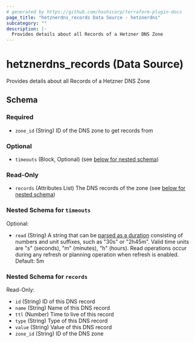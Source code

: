 ```yaml
---
# generated by https://github.com/hashicorp/terraform-plugin-docs
page_title: "hetznerdns_records Data Source - hetznerdns"
subcategory: ""
description: |-
  Provides details about all Records of a Hetzner DNS Zone
---
```


# hetznerdns_records (Data Source)

Provides details about all Records of a Hetzner DNS Zone



<!-- schema generated by tfplugindocs -->
## Schema

### Required

- `zone_id` (String) ID of the DNS zone to get records from

### Optional

- `timeouts` (Block, Optional) (see [below for nested schema](#nestedblock--timeouts))

### Read-Only

- `records` (Attributes List) The DNS records of the zone (see [below for nested schema](#nestedatt--records))

<a id="nestedblock--timeouts"></a>
### Nested Schema for `timeouts`

Optional:

- `read` (String) A string that can be [parsed as a duration](https://pkg.go.dev/time#ParseDuration) consisting of numbers and unit suffixes,
 such as "30s" or "2h45m". Valid time units are "s" (seconds), "m" (minutes), "h" (hours). Read operations occur during any refresh or planning operation when
 refresh is enabled. Default: 5m


<a id="nestedatt--records"></a>
### Nested Schema for `records`

Read-Only:

- `id` (String) ID of this DNS record
- `name` (String) Name of this DNS record
- `ttl` (Number) Time to live of this record
- `type` (String) Type of this DNS record
- `value` (String) Value of this DNS record
- `zone_id` (String) ID of the DNS zone
